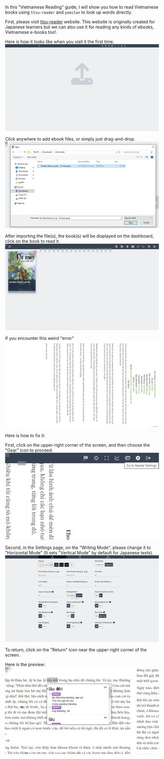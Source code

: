 In this "Vietnamese Reading" guide, I will show you how to read Vietnamese books using `ttsu-reader` and `yomitan` to look up words directly.

First, please visit [ttsu-reader](https://reader.ttsu.app/) website. This website is originally created for Japanese learners but we can also use it for reading any kinds of ebooks, Vietnamese e-books too!.

Here is how it looks like when you visit it the first time.
![first](./previews/guides/reading/01.webp)

Click anywhere to add ebook files, or simply just drag-and-drop.
![import](./previews/guides/reading/02.webp)

After importing the file(s), the book(s) will be displayed on the dashboard, click on the book to read it.
![import](./previews/guides/reading/03.webp)

If you encounter this weird "error"
![err](./previews/guides/reading/04.webp)

Here is how to fix it:

First, click on the upper-right corner of the screen, and then choose the "Gear" icon to proceed.
![step-5](./previews/guides/reading/05.webp)

Second, in the Settings page, on the "Writing Mode", please change it to "Horizontal Mode" (It sets "Vertical Mode" by default for Japanese texts).
![step-6](./previews/guides/reading/06.webp)

To return, click on the "Return" icon near the upper-right corner of the screen.

Here is the preview:
![preview](./previews/guides/reading/08.webp)
